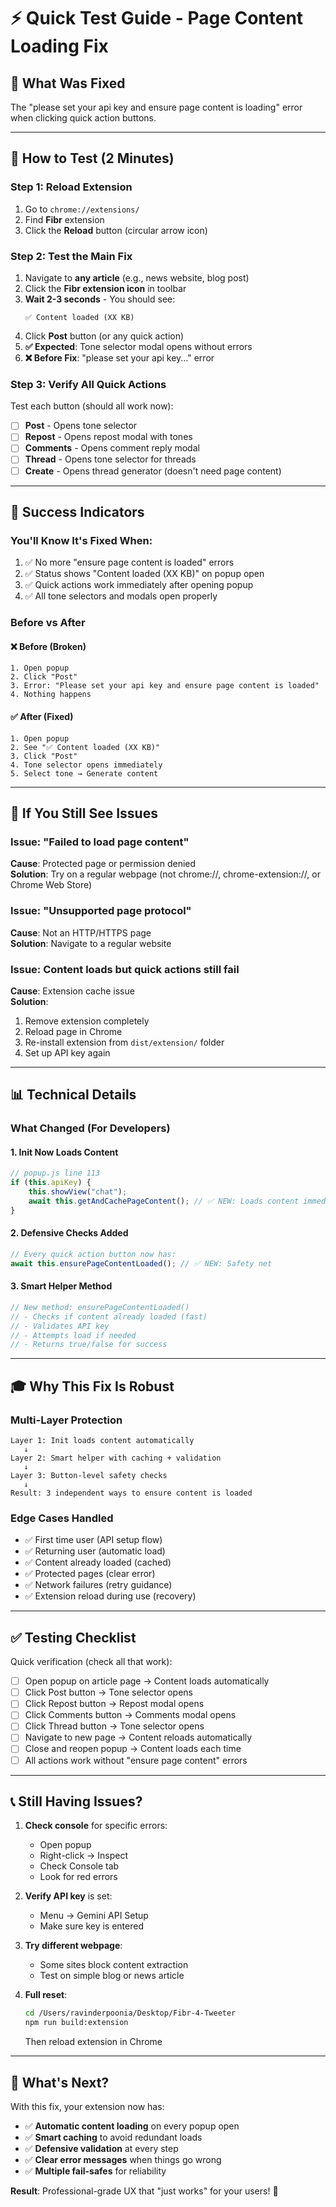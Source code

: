 # ⚡ Quick Test Guide - Page Content Loading Fix

## 🎯 What Was Fixed
The "please set your api key and ensure page content is loading" error when clicking quick action buttons.

---

## 🧪 How to Test (2 Minutes)

### Step 1: Reload Extension
1. Go to `chrome://extensions/`
2. Find **Fibr** extension
3. Click the **Reload** button (circular arrow icon)

### Step 2: Test the Main Fix
1. Navigate to **any article** (e.g., news website, blog post)
2. Click the **Fibr extension icon** in toolbar
3. **Wait 2-3 seconds** - You should see:
   ```
   ✅ Content loaded (XX KB)
   ```
4. Click **Post** button (or any quick action)
5. **✅ Expected**: Tone selector modal opens without errors
6. **❌ Before Fix**: "please set your api key..." error

### Step 3: Verify All Quick Actions
Test each button (should all work now):
- [ ] **Post** - Opens tone selector
- [ ] **Repost** - Opens repost modal with tones
- [ ] **Comments** - Opens comment reply modal
- [ ] **Thread** - Opens tone selector for threads
- [ ] **Create** - Opens thread generator (doesn't need page content)

---

## 🎉 Success Indicators

### You'll Know It's Fixed When:
1. ✅ No more "ensure page content is loaded" errors
2. ✅ Status shows "Content loaded (XX KB)" on popup open
3. ✅ Quick actions work immediately after opening popup
4. ✅ All tone selectors and modals open properly

### Before vs After

#### ❌ Before (Broken)
```
1. Open popup
2. Click "Post"
3. Error: "Please set your api key and ensure page content is loaded"
4. Nothing happens
```

#### ✅ After (Fixed)
```
1. Open popup
2. See "✅ Content loaded (XX KB)"
3. Click "Post"
4. Tone selector opens immediately
5. Select tone → Generate content
```

---

## 🚨 If You Still See Issues

### Issue: "Failed to load page content"
**Cause**: Protected page or permission denied  
**Solution**: Try on a regular webpage (not chrome://, chrome-extension://, or Chrome Web Store)

### Issue: "Unsupported page protocol"
**Cause**: Not an HTTP/HTTPS page  
**Solution**: Navigate to a regular website

### Issue: Content loads but quick actions still fail
**Cause**: Extension cache issue  
**Solution**:
1. Remove extension completely
2. Reload page in Chrome
3. Re-install extension from `dist/extension/` folder
4. Set up API key again

---

## 📊 Technical Details

### What Changed (For Developers)

#### 1. Init Now Loads Content
```javascript
// popup.js line 113
if (this.apiKey) {
    this.showView("chat");
    await this.getAndCachePageContent(); // ✅ NEW: Loads content immediately
}
```

#### 2. Defensive Checks Added
```javascript
// Every quick action button now has:
await this.ensurePageContentLoaded(); // ✅ NEW: Safety net
```

#### 3. Smart Helper Method
```javascript
// New method: ensurePageContentLoaded()
// - Checks if content already loaded (fast)
// - Validates API key
// - Attempts load if needed
// - Returns true/false for success
```

---

## 🎓 Why This Fix Is Robust

### Multi-Layer Protection
```
Layer 1: Init loads content automatically
   ↓
Layer 2: Smart helper with caching + validation
   ↓
Layer 3: Button-level safety checks
   ↓
Result: 3 independent ways to ensure content is loaded
```

### Edge Cases Handled
- ✅ First time user (API setup flow)
- ✅ Returning user (automatic load)
- ✅ Content already loaded (cached)
- ✅ Protected pages (clear error)
- ✅ Network failures (retry guidance)
- ✅ Extension reload during use (recovery)

---

## ✅ Testing Checklist

Quick verification (check all that work):
- [ ] Open popup on article page → Content loads automatically
- [ ] Click Post button → Tone selector opens
- [ ] Click Repost button → Repost modal opens
- [ ] Click Comments button → Comments modal opens
- [ ] Click Thread button → Tone selector opens
- [ ] Navigate to new page → Content reloads automatically
- [ ] Close and reopen popup → Content loads each time
- [ ] All actions work without "ensure page content" errors

---

## 📞 Still Having Issues?

1. **Check console** for specific errors:
   - Open popup
   - Right-click → Inspect
   - Check Console tab
   - Look for red errors

2. **Verify API key** is set:
   - Menu → Gemini API Setup
   - Make sure key is entered

3. **Try different webpage**:
   - Some sites block content extraction
   - Test on simple blog or news article

4. **Full reset**:
   ```bash
   cd /Users/ravinderpoonia/Desktop/Fibr-4-Tweeter
   npm run build:extension
   ```
   Then reload extension in Chrome

---

## 🚀 What's Next?

With this fix, your extension now has:
- ✅ **Automatic content loading** on every popup open
- ✅ **Smart caching** to avoid redundant loads
- ✅ **Defensive validation** at every step
- ✅ **Clear error messages** when things go wrong
- ✅ **Multiple fail-safes** for reliability

**Result**: Professional-grade UX that "just works" for your users! 🎉
